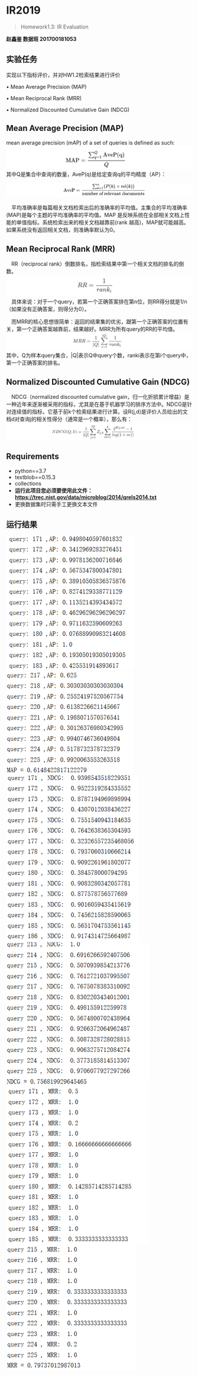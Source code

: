 # IR2019
> Homework1.3: IR Evaluation

**赵鑫鉴 数据班 201700181053**
## 实验任务
实现以下指标评价，并对HW1.2检索结果进行评价 

• Mean Average Precision (MAP) 

• Mean Reciprocal Rank (MRR) 

• Normalized Discounted Cumulative Gain (NDCG)
## Mean Average Precision (MAP) 
mean average precision (mAP) of a set of queries is defined as such:
![](./report_img/im7.png)
其中Q是集合中查询的数量，AveP(q)是给定查询q的平均精度（AP）：

![](./report_img/im8.png)

&emsp;平均准确率是每篇相关文档检索出后的准确率的平均值。主集合的平均准确率(MAP)是每个主题的平均准确率的平均值。MAP 是反映系统在全部相关文档上性能的单值指标。系统检索出来的相关文档越靠前(rank 越高)，MAP就可能越高。如果系统没有返回相关文档，则准确率默认为0。
## Mean Reciprocal Rank (MRR) 
&emsp;RR（reciprocal rank）倒数排名，指检索结果中第一个相关文档的排名的倒数。
![](./report_img/im10.png)
&emsp;具体来说：对于一个query，若第一个正确答案排在第n位，则RR得分就是1/n（如果没有正确答案，则得分为0）。

&emsp;而MRR的核心思想很简单：返回的结果集的优劣，跟第一个正确答案的位置有关，第一个正确答案越靠前，结果越好。MRR为所有query的RR的平均值。
![](./report_img/im11.png)
其中，Q为样本query集合，|Q|表示Q中query个数，ranki表示在第i个query中，第一个正确答案的排名。
## Normalized Discounted Cumulative Gain (NDCG)
&emsp;NDCG（normalized discounted cumulative gain，归一化折损累计增益）是一种近年来逐渐被采用的指标，尤其是在基于机器学习的排序方法中。NDCG是针对连续值的指标，它基于前k个检索结果进行计算。设R(j,d)是评价人员给出的文档d对查询j的相关性得分（通常是一个概率），那么有：
![](./report_img/im9.png)






## Requirements
+ python==3.7
+ textblob==0.15.3
+ collections
+ **运行此项目您必须要使用此文件：https://trec.nist.gov/data/microblog/2014/qrels2014.txt**
+ 更换数据集时只需手工更换文本文件
## 运行结果

![](./report_img/im1.png)
![](./report_img/im2.png)
![](./report_img/im3.png)
![](./report_img/im4.png)
![](./report_img/im5.png)
![](./report_img/im6.png)
